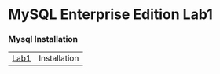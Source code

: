 # MySQL Enterprise Edition Lab1 


### Mysql Installation ###
|  | |
| ------------- | ------------- |
| [Lab1](lab1) | Installation |
